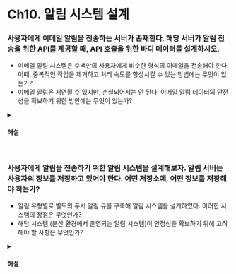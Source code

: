 # Ch10. 알림 시스템 설계

### 사용자에게 이메일 알림을 전송하는 서버가 존재한다. 해당 서버가 알림 전송을 위한 API를 제공할 때, API 호출을 위한 바디 데이터를 설계하시오.

* 이메일 알림 시스템은 수백만의 사용자에게 비슷한 형식의 이메일을 전송해야 한다. 이때, 중복적인 작업을 제거하고 처리 속도를 향상시킬 수 있는 방법에는 무엇이 있는가? 
* 이메일 알림은 지연될 수 있지만, 손실되어서는 안 된다. 이메일 알림 데이터의 안전성을 확보하기 위한 방안에는 무엇이 있는가?

<details>
<summary><h4>해설</h4></summary>

> 사용자에게 이메일 알림을 전송하는 서버가 존재한다. 해당 서버가 알림 전송을 위한 API를 제공할 때, API 호출을 위한 바디 데이터를 설계하시오.
* 이메일을 받을 사용자 식별자, 이메일 전송자의 메일 주소, 이메일 제목, 이메일 내용 등이 포함될 수 있다.

> 이메일 알림 시스템은 수백만의 사용자에게 비슷한 형식의 이메일을 전송해야 한다. 이때, 중복적인 작업을 제거하고 처리 속도를 향상시킬 수 있는 방법에는 무엇이 있는가?
* 이메일 전송을 위한 템플릿을 미리 생성 후, 캐시에 저장한다.

> 이메일 알림은 지연될 수 있지만, 손실되어서는 안 된다. 이메일 알림 데이터의 안전성을 확보하기 위한 방안에는 무엇이 있는가?
* 사용자에게 알림을 전송하기 전, 알림 전송 로그를 데이터베이스에 저장한다. 만약 알림 전송이 실패할 경우 재전송 해준다.
</details>


<br>

### 사용자에게 알림을 전송하기 위한 알림 시스템을 설계해보자. 알림 서버는 사용자의 정보를 저장하고 있어야 한다. 어떤 저장소에, 어떤 정보를 저장해야 하는가? 

* 알림 유형별로 별도의 푸시 알림 큐를 구축해 알림 시스템을 설계하였다. 이러한 시스템의 장점은 무엇인가?
* 해당 시스템 (분산 환경에서 운영되는 알림 시스템)이 안정성을 확보하기 위해 고려해야 할 사항은 무엇인가?

<details>
<summary><h4>해설</h4></summary>

> 사용자에게 알림을 전송하기 위한 알림 시스템을 설계해보자. 알림 서버는 사용자의 정보를 저장하고 있어야 한다. 어떤 저장소에, 어떤 정보를 저장해야 하는가?
* 영구적으로 데이터를 저장하기 위해 디스크를 저장소로 사용해야 한다. 또한 알림 전송을 위해 사용자의 이메일 주소나 전화번호, 단말기 정보를 저장하고 있어야 한다.

> 알림 유형별로 별도의 푸시 알림 큐를 구축해 알림 시스템을 설계하였다. 이러한 시스템의 장점은 무엇인가?
* 알림 유형별로 메시지 큐를 사용할 경우, 알림을 병렬적으로 처리할 수 있게 된다.
* 또한 특정 제 3자 서비스에서 장애가 나더라도, 다른 종류의 알림은 정상 동작할 수 있다.

> 해당 시스템이 안정성을 확보하기 위해 고려해야 할 사항은 무엇인가?
* 알림이 손실되었을 때 재전송 가능해야 한다
* 동일한 알림이 중복적으로 전송되지 않아야 한다
</details>
